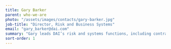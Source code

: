 ```yaml
---
title: Gary Barker
parent: who-we-are
photo: "/assets/images/contacts/gary-barker.jpg"
job-title: "Director, Risk and Business Systems"
email: "gary_barker@dai.com"
summary: "Gary leads DAI’s risk and systems functions, including contracting, compliance, internal audit, information technology, ethics, insurance, and QMS. With 25 years of experience in finance, Gary has a record of developing, reviewing, and auditing the financial aspects of complex, multimillion-pound international projects carried out for major donor agencies, in addition to providing quality control, systems and process, backstopping, and field services."
sort-order: 1
---
```

